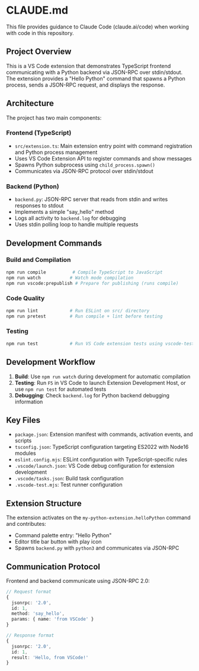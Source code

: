 # CLAUDE.md

This file provides guidance to Claude Code (claude.ai/code) when working with code in this repository.

## Project Overview

This is a VS Code extension that demonstrates TypeScript frontend communicating with a Python backend via JSON-RPC over stdin/stdout. The extension provides a "Hello Python" command that spawns a Python process, sends a JSON-RPC request, and displays the response.

## Architecture

The project has two main components:

### Frontend (TypeScript)
- `src/extension.ts`: Main extension entry point with command registration and Python process management
- Uses VS Code Extension API to register commands and show messages
- Spawns Python subprocess using `child_process.spawn()`
- Communicates via JSON-RPC protocol over stdin/stdout

### Backend (Python)
- `backend.py`: JSON-RPC server that reads from stdin and writes responses to stdout
- Implements a simple "say_hello" method
- Logs all activity to `backend.log` for debugging
- Uses stdin polling loop to handle multiple requests

## Development Commands

### Build and Compilation
```bash
npm run compile          # Compile TypeScript to JavaScript
npm run watch           # Watch mode compilation
npm run vscode:prepublish # Prepare for publishing (runs compile)
```

### Code Quality
```bash
npm run lint            # Run ESLint on src/ directory
npm run pretest         # Run compile + lint before testing
```

### Testing
```bash
npm run test            # Run VS Code extension tests using vscode-test
```

## Development Workflow

1. **Build**: Use `npm run watch` during development for automatic compilation
2. **Testing**: Run `F5` in VS Code to launch Extension Development Host, or use `npm run test` for automated tests
3. **Debugging**: Check `backend.log` for Python backend debugging information

## Key Files

- `package.json`: Extension manifest with commands, activation events, and scripts
- `tsconfig.json`: TypeScript configuration targeting ES2022 with Node16 modules
- `eslint.config.mjs`: ESLint configuration with TypeScript-specific rules
- `.vscode/launch.json`: VS Code debug configuration for extension development
- `.vscode/tasks.json`: Build task configuration
- `.vscode-test.mjs`: Test runner configuration

## Extension Structure

The extension activates on the `my-python-extension.helloPython` command and contributes:
- Command palette entry: "Hello Python"
- Editor title bar button with play icon
- Spawns `backend.py` with `python3` and communicates via JSON-RPC

## Communication Protocol

Frontend and backend communicate using JSON-RPC 2.0:
```typescript
// Request format
{
  jsonrpc: '2.0',
  id: 1,
  method: 'say_hello',
  params: { name: 'from VSCode' }
}

// Response format
{
  jsonrpc: '2.0',
  id: 1,
  result: 'Hello, from VSCode!'
}
```